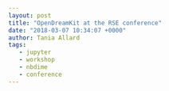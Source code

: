 ```yaml
---
layout: post
title: "OpenDreamKit at the RSE conference"
date: "2018-03-07 10:34:07 +0000"
author: Tania Allard
tags:
   - jupyter
   - workshop
   - nbdime
   - conference
---
```

